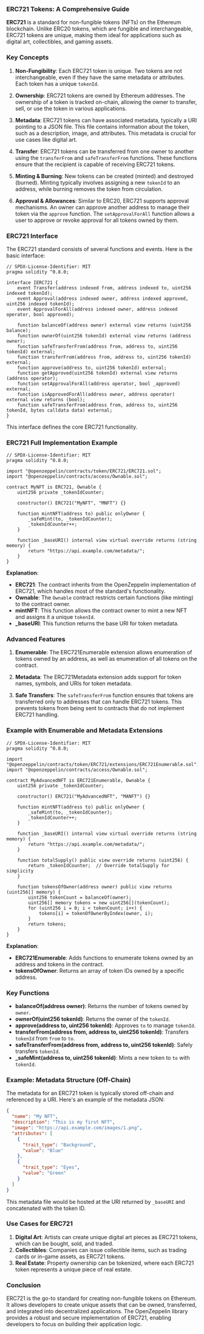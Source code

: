 ### ERC721 Tokens: A Comprehensive Guide

**ERC721** is a standard for non-fungible tokens (NFTs) on the Ethereum blockchain. Unlike ERC20 tokens, which are fungible and interchangeable, ERC721 tokens are unique, making them ideal for applications such as digital art, collectibles, and gaming assets.

### Key Concepts

1. **Non-Fungibility**: Each ERC721 token is unique. Two tokens are not interchangeable, even if they have the same metadata or attributes. Each token has a unique `tokenId`.

2. **Ownership**: ERC721 tokens are owned by Ethereum addresses. The ownership of a token is tracked on-chain, allowing the owner to transfer, sell, or use the token in various applications.

3. **Metadata**: ERC721 tokens can have associated metadata, typically a URI pointing to a JSON file. This file contains information about the token, such as a description, image, and attributes. This metadata is crucial for use cases like digital art.

4. **Transfer**: ERC721 tokens can be transferred from one owner to another using the `transferFrom` and `safeTransferFrom` functions. These functions ensure that the recipient is capable of receiving ERC721 tokens.

5. **Minting & Burning**: New tokens can be created (minted) and destroyed (burned). Minting typically involves assigning a new `tokenId` to an address, while burning removes the token from circulation.

6. **Approval & Allowances**: Similar to ERC20, ERC721 supports approval mechanisms. An owner can approve another address to manage their token via the `approve` function. The `setApprovalForAll` function allows a user to approve or revoke approval for all tokens owned by them.

### ERC721 Interface

The ERC721 standard consists of several functions and events. Here is the basic interface:

```solidity
// SPDX-License-Identifier: MIT
pragma solidity ^0.8.0;

interface IERC721 {
    event Transfer(address indexed from, address indexed to, uint256 indexed tokenId);
    event Approval(address indexed owner, address indexed approved, uint256 indexed tokenId);
    event ApprovalForAll(address indexed owner, address indexed operator, bool approved);

    function balanceOf(address owner) external view returns (uint256 balance);
    function ownerOf(uint256 tokenId) external view returns (address owner);
    function safeTransferFrom(address from, address to, uint256 tokenId) external;
    function transferFrom(address from, address to, uint256 tokenId) external;
    function approve(address to, uint256 tokenId) external;
    function getApproved(uint256 tokenId) external view returns (address operator);
    function setApprovalForAll(address operator, bool _approved) external;
    function isApprovedForAll(address owner, address operator) external view returns (bool);
    function safeTransferFrom(address from, address to, uint256 tokenId, bytes calldata data) external;
}
```

This interface defines the core ERC721 functionality.

### ERC721 Full Implementation Example

```solidity
// SPDX-License-Identifier: MIT
pragma solidity ^0.8.0;

import "@openzeppelin/contracts/token/ERC721/ERC721.sol";
import "@openzeppelin/contracts/access/Ownable.sol";

contract MyNFT is ERC721, Ownable {
    uint256 private _tokenIdCounter;

    constructor() ERC721("MyNFT", "MNFT") {}

    function mintNFT(address to) public onlyOwner {
        _safeMint(to, _tokenIdCounter);
        _tokenIdCounter++;
    }

    function _baseURI() internal view virtual override returns (string memory) {
        return "https://api.example.com/metadata/";
    }
}
```

**Explanation**:

- **ERC721**: The contract inherits from the OpenZeppelin implementation of ERC721, which handles most of the standard's functionality.
- **Ownable**: The `Ownable` contract restricts certain functions (like minting) to the contract owner.
- **mintNFT**: This function allows the contract owner to mint a new NFT and assigns it a unique `tokenId`.
- **\_baseURI**: This function returns the base URI for token metadata.

### Advanced Features

1. **Enumerable**: The ERC721Enumerable extension allows enumeration of tokens owned by an address, as well as enumeration of all tokens on the contract.

2. **Metadata**: The ERC721Metadata extension adds support for token names, symbols, and URIs for token metadata.

3. **Safe Transfers**: The `safeTransferFrom` function ensures that tokens are transferred only to addresses that can handle ERC721 tokens. This prevents tokens from being sent to contracts that do not implement ERC721 handling.

### Example with Enumerable and Metadata Extensions

```solidity
// SPDX-License-Identifier: MIT
pragma solidity ^0.8.0;

import "@openzeppelin/contracts/token/ERC721/extensions/ERC721Enumerable.sol";
import "@openzeppelin/contracts/access/Ownable.sol";

contract MyAdvancedNFT is ERC721Enumerable, Ownable {
    uint256 private _tokenIdCounter;

    constructor() ERC721("MyAdvancedNFT", "MANFT") {}

    function mintNFT(address to) public onlyOwner {
        _safeMint(to, _tokenIdCounter);
        _tokenIdCounter++;
    }

    function _baseURI() internal view virtual override returns (string memory) {
        return "https://api.example.com/metadata/";
    }

    function totalSupply() public view override returns (uint256) {
        return _tokenIdCounter;  // Override totalSupply for simplicity
    }

    function tokensOfOwner(address owner) public view returns (uint256[] memory) {
        uint256 tokenCount = balanceOf(owner);
        uint256[] memory tokens = new uint256[](tokenCount);
        for (uint256 i = 0; i < tokenCount; i++) {
            tokens[i] = tokenOfOwnerByIndex(owner, i);
        }
        return tokens;
    }
}
```

**Explanation**:

- **ERC721Enumerable**: Adds functions to enumerate tokens owned by an address and tokens in the contract.
- **tokensOfOwner**: Returns an array of token IDs owned by a specific address.

### Key Functions

- **balanceOf(address owner)**: Returns the number of tokens owned by `owner`.
- **ownerOf(uint256 tokenId)**: Returns the owner of the `tokenId`.
- **approve(address to, uint256 tokenId)**: Approves `to` to manage `tokenId`.
- **transferFrom(address from, address to, uint256 tokenId)**: Transfers `tokenId` from `from` to `to`.
- **safeTransferFrom(address from, address to, uint256 tokenId)**: Safely transfers `tokenId`.
- **\_safeMint(address to, uint256 tokenId)**: Mints a new token to `to` with `tokenId`.

### Example: Metadata Structure (Off-Chain)

The metadata for an ERC721 token is typically stored off-chain and referenced by a URI. Here's an example of the metadata JSON:

```json
{
  "name": "My NFT",
  "description": "This is my first NFT",
  "image": "https://api.example.com/images/1.png",
  "attributes": [
    {
      "trait_type": "Background",
      "value": "Blue"
    },
    {
      "trait_type": "Eyes",
      "value": "Green"
    }
  ]
}
```

This metadata file would be hosted at the URI returned by `_baseURI` and concatenated with the token ID.

### Use Cases for ERC721

1. **Digital Art**: Artists can create unique digital art pieces as ERC721 tokens, which can be bought, sold, and traded.
2. **Collectibles**: Companies can issue collectible items, such as trading cards or in-game assets, as ERC721 tokens.
3. **Real Estate**: Property ownership can be tokenized, where each ERC721 token represents a unique piece of real estate.

### Conclusion

ERC721 is the go-to standard for creating non-fungible tokens on Ethereum. It allows developers to create unique assets that can be owned, transferred, and integrated into decentralized applications. The OpenZeppelin library provides a robust and secure implementation of ERC721, enabling developers to focus on building their application logic.
